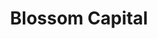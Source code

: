 ---
layout: firm_page
title: "Blossom Capital"
id: "blossomcap.com"
permalink: "/blossomcapitalblossomcap.com/"
website: "https://www.blossomcap.com"
offices: "London (United Kingdom)"
investment_stages: "Series A, Series B"
portfolio_companies: "Moonpay, Tines, Checkout.com, Duffel, Maki, Pigment, Finmid, Praktika AI, Vespa AI, api.video, AutogenAI, Cado Security, Castor, Collective, Dija, Fat Llama, Freshly, Frontify, Harmonic, Inne, Instruqt, Kadmos, Localyze, Pie, Qantev, Spacelift, Sqreen, Superchat, TheyDo, Tines, Zevoy"
portfolio_link: "https://www.blossomcap.com/portfolio"
investment_markets: "Fintech, SaaS, Crypto, Generative AI, Ecommerce, Healthcare, Dev Tools, Cybersecurity, Travel, HR, Marketing, Infrastructure"
founded_year: "2018"
description: "Blossom Capital is a venture capital firm that partners with Europe's most visionary founders. They provide relentless belief and powerful support, focusing on a limited number of Series A rounds per year to dedicate full expertise to each partnership. Their investment strategy prioritizes long-term growth and a strong founder relationship."
linkedin: "https://www.linkedin.com/company/blossomcap/"
twitter: "https://twitter.com/blossomcap"
instagram: ""
team_page: "https://www.blossomcap.com/team"
investor_type: "Venture Capital"
crunchbase: "https://www.crunchbase.com/organization/blossom-capital"
pitchbook: "https://pitchbook.com/profiles/investor/226255-51"

# SEO Optimization
meta_title: "Blossom Capital - VC Firm - projectstartups.com"
meta_description: "Blossom Capital, Blossom Capital is a venture capital firm that partners with Europe's most visionary founders. They provide relentless belief and powerful support, fo..."
meta_keywords: "Blossom Capital, Fintech, SaaS, Crypto, Generative AI, Ecommerce, Healthcare, Dev Tools, Cybersecurity, Travel, HR, Marketing, Infrastructure, VC firm, venture capital, startup investor, projectstartups.com"
canonical_url: "https://vc.projectstartups.com/blossomcapitalblossomcap.com/"
---